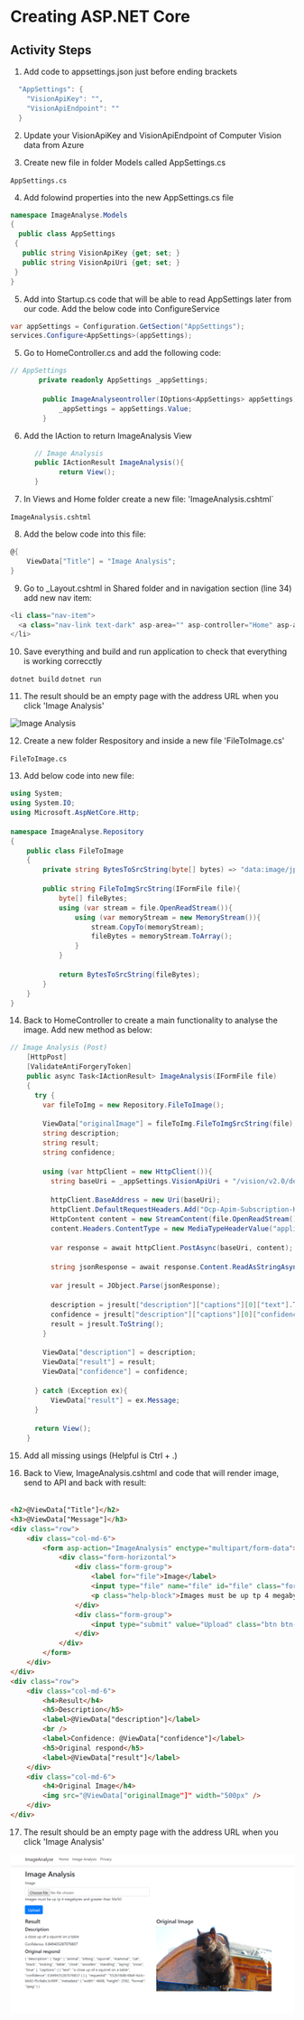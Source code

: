 # Creating ASP.NET Core

## Activity Steps
1. Add code to appsettings.json just before ending brackets

``` csharp
  "AppSettings": {
    "VisionApiKey": "",
    "VisionApiEndpoint": ""
  }
```

2. Update your VisionApiKey and VisionApiEndpoint of Computer Vision data from Azure

3. Create new file in folder Models called AppSettings.cs

```AppSettings.cs```

4. Add folowind properties into the new AppSettings.cs file

``` csharp
namespace ImageAnalyse.Models
{
  public class AppSettings
 {
   public string VisionApiKey {get; set; }
   public string VisionApiUri {get; set; }
 }
}
```

5. Add into Startup.cs code that will be able to read AppSettings later from our code. Add the below code into ConfigureService

``` csharp
var appSettings = Configuration.GetSection("AppSettings");
services.Configure<AppSettings>(appSettings);
```

5. Go to HomeController.cs and add the following code:

``` csharp
// AppSettings
       private readonly AppSettings _appSettings;

        public ImageAnalyseontroller(IOptions<AppSettings> appSettings){
            _appSettings = appSettings.Value;
        }
```

6. Add the IAction to return ImageAnalysis View

``` csharp 
      // Image Analysis
      public IActionResult ImageAnalysis(){
            return View();
      }
```

7. In Views and Home folder create a new file: 'ImageAnalysis.cshtml`

``` ImageAnalysis.cshtml ```

8. Add the below code into this file:

``` csharp
@{
    ViewData["Title"] = "Image Analysis";
}

```

9. Go to _Layout.cshtml in Shared folder and in navigation section (line 34) add new nav item:

``` csharp
<li class="nav-item">
  <a class="nav-link text-dark" asp-area="" asp-controller="Home" asp-action="ImageAnalysis">Image Analysis</a>
</li>

```

10. Save everything and build and run application to check that everything is working correcctly 

``` dotnet build ```
``` dotnet run ```

11. The result should be an empty page with the address URL when you click 'Image Analysis'

![Image Analysis](../images/02-CreatingASPNETCore/resultImageAnalysis01.PNG)

12. Create a new folder Respository and inside a new file 'FileToImage.cs'

``` FileToImage.cs ```

13. Add below code into new file:

``` csharp
using System;
using System.IO;
using Microsoft.AspNetCore.Http;

namespace ImageAnalyse.Repository
{
    public class FileToImage
    {
        private string BytesToSrcString(byte[] bytes) => "data:image/jpg;base64, " + Convert.ToBase64String(bytes);

        public string FileToImgSrcString(IFormFile file){
            byte[] fileBytes;
            using (var stream = file.OpenReadStream()){
                using (var memoryStream = new MemoryStream()){
                    stream.CopyTo(memoryStream);
                    fileBytes = memoryStream.ToArray();
                }
            }

            return BytesToSrcString(fileBytes);
        }
    }
}

```

14. Back to HomeController to create a main functionality to analyse the image. Add new method as below:

``` csharp
// Image Analysis (Post)
    [HttpPost]
    [ValidateAntiForgeryToken]
    public async Task<IActionResult> ImageAnalysis(IFormFile file)
    {
      try {
        var fileToImg = new Repository.FileToImage();

        ViewData["originalImage"] = fileToImg.FileToImgSrcString(file);
        string description;
        string result;
        string confidence;

        using (var httpClient = new HttpClient()){
          string baseUri = _appSettings.VisionApiUri + "/vision/v2.0/describe";

          httpClient.BaseAddress = new Uri(baseUri);
          httpClient.DefaultRequestHeaders.Add("Ocp-Apim-Subscription-Key", _appSettings.VisionApiKey);
          HttpContent content = new StreamContent(file.OpenReadStream());
          content.Headers.ContentType = new MediaTypeHeaderValue("application/octet-stream");

          var response = await httpClient.PostAsync(baseUri, content);

          string jsonResponse = await response.Content.ReadAsStringAsync();

          var jresult = JObject.Parse(jsonResponse);

          description = jresult["description"]["captions"][0]["text"].ToString();
          confidence = jresult["description"]["captions"][0]["confidence"].ToString();
          result = jresult.ToString();
        }

        ViewData["description"] = description;
        ViewData["result"] = result;
        ViewData["confidence"] = confidence;
        
      } catch (Exception ex){
          ViewData["result"] = ex.Message;
      }

      return View();
    }
```

15. Add all missing usings (Helpful is Ctrl + .)

16. Back to View, ImageAnalysis.cshtml and code that will render image, send to API and back with result:

``` html

<h2>@ViewData["Title"]</h2>
<h3>@ViewData["Message"]</h3>
<div class="row">
    <div class="col-md-6">
        <form asp-action="ImageAnalysis" enctype="multipart/form-data">
            <div class="form-horizontal">
                <div class="form-group">
                    <label for="file">Image</label>
                    <input type="file" name="file" id="file" class="form-control" />
                    <p class="help-block">Images must be up tp 4 megabytes and greater than 50x50</p>
                </div>
                <div class="form-group">
                    <input type="submit" value="Upload" class="btn btn-primary" />
                </div>
            </div>
        </form>
    </div>
</div>
<div class="row">
    <div class="col-md-6">
        <h4>Result</h4>
        <h5>Description</h5>
        <label>@ViewData["description"]</label>
        <br />
        <label>Confidence: @ViewData["confidence"]</label>
        <h5>Original respond</h5>
        <label>@ViewData["result"]</label>
    </div>
    <div class="col-md-6">
        <h4>Original Image</h4>
        <img src="@ViewData["originalImage"]" width="500px" />
    </div>
</div>

```

17. The result should be an empty page with the address URL when you click 'Image Analysis'

![Image Analysis](../images/02-CreatingASPNETCore/resultImageAnalysis02.PNG)
